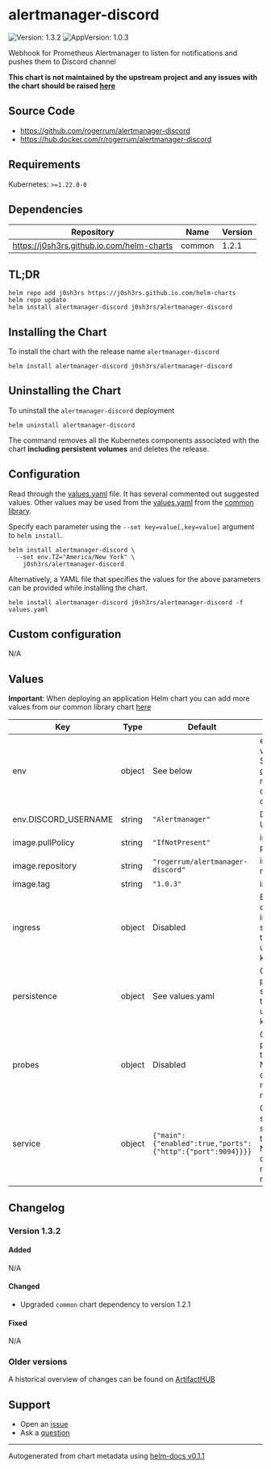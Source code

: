 # alertmanager-discord

![Version: 1.3.2](https://img.shields.io/badge/Version-1.3.2-informational?style=flat-square) ![AppVersion: 1.0.3](https://img.shields.io/badge/AppVersion-1.0.3-informational?style=flat-square)

Webhook for Prometheus Alertmanager to listen for notifications and pushes them to Discord channel

**This chart is not maintained by the upstream project and any issues with the chart should be raised [here](https://github.com/j0sh3rs/helm-charts/issues/new/choose)**

## Source Code

* <https://github.com/rogerrum/alertmanager-discord>
* <https://hub.docker.com/r/rogerrum/alertmanager-discord>

## Requirements

Kubernetes: `>=1.22.0-0`

## Dependencies

| Repository | Name | Version |
|------------|------|---------|
| https://j0sh3rs.github.io.com/helm-charts | common | 1.2.1 |

## TL;DR

```console
helm repo add j0sh3rs https://j0sh3rs.github.io.com/helm-charts
helm repo update
helm install alertmanager-discord j0sh3rs/alertmanager-discord
```

## Installing the Chart

To install the chart with the release name `alertmanager-discord`

```console
helm install alertmanager-discord j0sh3rs/alertmanager-discord
```

## Uninstalling the Chart

To uninstall the `alertmanager-discord` deployment

```console
helm uninstall alertmanager-discord
```

The command removes all the Kubernetes components associated with the chart **including persistent volumes** and deletes the release.

## Configuration

Read through the [values.yaml](./values.yaml) file. It has several commented out suggested values.
Other values may be used from the [values.yaml](https://github.com/j0sh3rs/helm-charts/tree/main/charts/library/common/values.yaml) from the [common library](https://github.com/j0sh3rs/helm-charts/tree/main/charts/library/common).

Specify each parameter using the `--set key=value[,key=value]` argument to `helm install`.

```console
helm install alertmanager-discord \
  --set env.TZ="America/New York" \
    j0sh3rs/alertmanager-discord
```

Alternatively, a YAML file that specifies the values for the above parameters can be provided while installing the chart.

```console
helm install alertmanager-discord j0sh3rs/alertmanager-discord -f values.yaml
```

## Custom configuration

N/A

## Values

**Important**: When deploying an application Helm chart you can add more values from our common library chart [here](https://github.com/j0sh3rs/helm-charts/tree/main/charts/library/common)

| Key | Type | Default | Description |
|-----|------|---------|-------------|
| env | object | See below | environment variables. See [image docs](https://github.com/metalmatze/alertmanager-bot) for more configuration options. |
| env.DISCORD_USERNAME | string | `"Alertmanager"` | Discord Username |
| image.pullPolicy | string | `"IfNotPresent"` | image pull policy |
| image.repository | string | `"rogerrum/alertmanager-discord"` | image repository |
| image.tag | string | `"1.0.3"` | image tag |
| ingress | object | Disabled | Enable and configure ingress settings for the chart under this key. |
| persistence | object | See values.yaml | Configure persistence settings for the chart under this key. |
| probes | object | Disabled | Configures probes for the chart. Normally this does not need to be modified. |
| service | object | `{"main":{"enabled":true,"ports":{"http":{"port":9094}}}}` | Configures service settings for the chart. Normally this does not need to be modified. |

## Changelog

### Version 1.3.2

#### Added

N/A

#### Changed

* Upgraded `common` chart dependency to version 1.2.1

#### Fixed

N/A

### Older versions

A historical overview of changes can be found on [ArtifactHUB](https://artifacthub.io/packages/helm/j0sh3rs/alertmanager-discord?modal=changelog)

## Support

* Open an [issue](https://github.com/j0sh3rs/charts/issues/new/choose)
* Ask a [question](https://github.com/j0sh3rs/organization/discussions)

----------------------------------------------
Autogenerated from chart metadata using [helm-docs v0.1.1](https://github.com/j0sh3rs/helm-docs/releases/v0.1.1)
